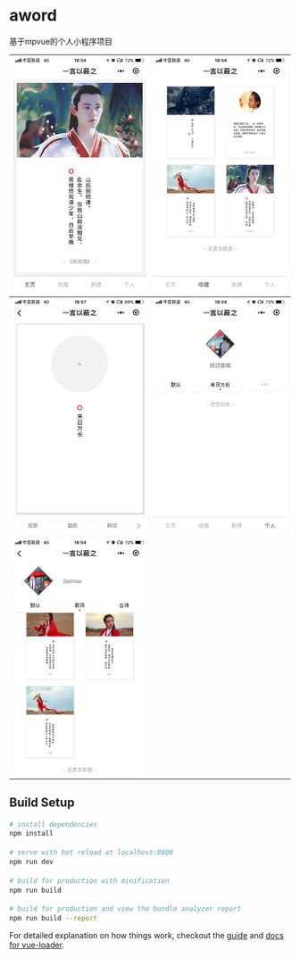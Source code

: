 # aword

基于mpvue的个人小程序项目



| ![1](https://github.com/Tetegw/aword/blob/master/static/readme/1.jpg) | ![2](https://github.com/Tetegw/aword/blob/master/static/readme/2.jpg) |
| ------------------------------------------------------------ | ------------------------------------------------------------ |
| ![3](https://github.com/Tetegw/aword/blob/master/static/readme/3.jpg) | ![4](https://github.com/Tetegw/aword/blob/master/static/readme/4.jpg) |
| ![5](https://github.com/Tetegw/aword/blob/master/static/readme/5.jpg) |                                                              |


## Build Setup

``` bash
# install dependencies
npm install

# serve with hot reload at localhost:8080
npm run dev

# build for production with minification
npm run build

# build for production and view the bundle analyzer report
npm run build --report
```

For detailed explanation on how things work, checkout the [guide](http://vuejs-templates.github.io/webpack/) and [docs for vue-loader](http://vuejs.github.io/vue-loader).



